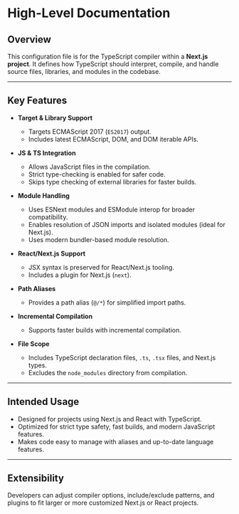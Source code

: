 # High-Level Documentation

## Overview

This configuration file is for the TypeScript compiler within a **Next.js project**. It defines how TypeScript should interpret, compile, and handle source files, libraries, and modules in the codebase.

---

## Key Features

- **Target & Library Support**
  - Targets ECMAScript 2017 (`ES2017`) output.
  - Includes latest ECMAScript, DOM, and DOM iterable APIs.

- **JS & TS Integration**
  - Allows JavaScript files in the compilation.
  - Strict type-checking is enabled for safer code.
  - Skips type checking of external libraries for faster builds.

- **Module Handling**
  - Uses ESNext modules and ESModule interop for broader compatibility.
  - Enables resolution of JSON imports and isolated modules (ideal for Next.js).
  - Uses modern bundler-based module resolution.

- **React/Next.js Support**
  - JSX syntax is preserved for React/Next.js tooling.
  - Includes a plugin for Next.js (`next`).

- **Path Aliases**
  - Provides a path alias (`@/*`) for simplified import paths.

- **Incremental Compilation**
  - Supports faster builds with incremental compilation.

- **File Scope**
  - Includes TypeScript declaration files, `.ts`, `.tsx` files, and Next.js types.
  - Excludes the `node_modules` directory from compilation.

---

## Intended Usage

- Designed for projects using Next.js and React with TypeScript.
- Optimized for strict type safety, fast builds, and modern JavaScript features.
- Makes code easy to manage with aliases and up-to-date language features.

---

## Extensibility

Developers can adjust compiler options, include/exclude patterns, and plugins to fit larger or more customized Next.js or React projects.